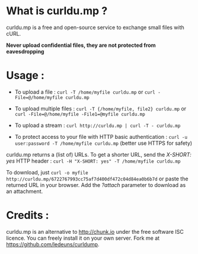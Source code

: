 # What is curldu.mp ?
curldu.mp is a free and open-source service to exchange small files with cURL.

**Never upload confidential files, they are not protected from eavesdropping**

# Usage :

* To upload a file :
  `curl -T /home/myfile curldu.mp`
or
  `curl -File=@/home/myfile curldu.mp`

* To upload multiple files :
  `curl -T {/home/myfile, file2} curldu.mp`
or
  `curl -File=@/home/myfile -File1=@myfile curldu.mp`

* To upload a stream :
  `curl http://curldu.mp | curl -T - curldu.mp`

* To protect access to your file with HTTP basic authentication :
  `curl -u user:password -T /home/myfile curldu.mp`
(better use HTTPS for safety)

curldu.mp returns a (list of) URLs. To get a shorter URL, send the *X-SHORT: yes* HTTP header :
  `curl -H "X-SHORT: yes" -T /home/myfile curldu.mp`

To download, just `curl -o myfile http://curldu.mp/6722767993cc75af7d400df472c04d84ea0b6b7d` or paste the returned URL in your browser. Add the *?attach* parameter to download as an attachment.

# Credits :
curldu.mp is an alternative to http://chunk.io under the free software ISC licence. You can freely install it on your own server. Fork me at https://github.com/ledeuns/curldump.
